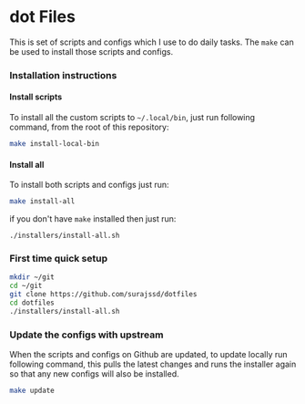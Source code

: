 # dot Files

This is set of scripts and configs which I use to do daily tasks. The `make` can be used to install those scripts and configs.

### Installation instructions

#### Install scripts

To install all the custom scripts to `~/.local/bin`, just run following command, from the root of this repository:

```bash
make install-local-bin
```

#### Install all

To install both scripts and configs just run:

```bash
make install-all
```

if you don't have `make` installed then just run:

```
./installers/install-all.sh
```

### First time quick setup

```bash
mkdir ~/git
cd ~/git
git clone https://github.com/surajssd/dotfiles
cd dotfiles
./installers/install-all.sh
```

### Update the configs with upstream

When the scripts and configs on Github are updated, to update locally run following command, this pulls the latest changes and runs the installer again so that any new configs will also be installed.

```bash
make update
```
